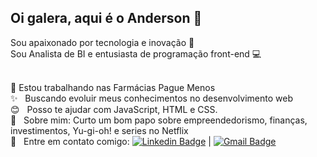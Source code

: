 
## Oi galera, aqui é o Anderson 👋
Sou apaixonado por tecnologia e inovação :rocket:
<br/> Sou Analista de BI e entusiasta de programação front-end :computer:

<br/> :pill: Estou trabalhando nas Farmácias Pague Menos
<br/> :sparkles: &nbsp; Buscando evoluir meus conhecimentos no desenvolvimento web
<br/> :blush: &nbsp; Posso te ajudar com JavaScript, HTML e CSS.
<br/> 💬  &nbsp; Sobre mim: Curto um bom papo sobre empreendedorismo, finanças, investimentos, Yu-gi-oh! e series no Netflix
<br/> :email: &nbsp; Entre em contato comigo: [![Linkedin Badge](https://img.shields.io/badge/-AndersonRussyvel-blue?style=flat-square&logo=Linkedin&logoColor=white&link=https://www.linkedin.com/in/andersonrsb/)](https://www.linkedin.com/in/andersonrsb/) 
|
[![Gmail Badge](https://img.shields.io/badge/-russyvelsb@gmail.com-c14438?style=flat-square&logo=Gmail&logoColor=white&link=mailto:russyvelsb@gmail.com)](mailto:russyvelsb@gmail.com)


